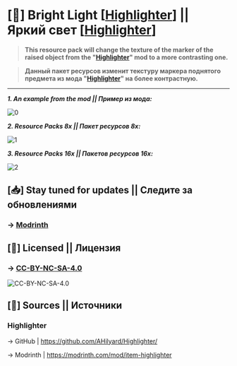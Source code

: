 # [📘] Bright Light [[Highlighter](https://github.com/CtrelokCvobods/Bright-Light-Highlighter?tab=readme-ov-file#highlighter)] || Яркий свет [[Highlighter](https://github.com/CtrelokCvobods/Bright-Light-Highlighter?tab=readme-ov-file#highlighter)]
> **This resource pack will change the texture of the marker of the raised object from the "[Highlighter](https://github.com/CtrelokCvobods/Bright-Light-Highlighter?tab=readme-ov-file#highlighter)" mod to a more contrasting one.**

> **Данный пакет ресурсов изменит текстуру маркера поднятого предмета из мода "[Highlighter](https://github.com/CtrelokCvobods/Bright-Light-Highlighter?tab=readme-ov-file#highlighter)" на более контрастную.**
***
***1. An example from the mod || Пример из мода:***

![0](https://cdn.modrinth.com/data/cached_images/371b692ef9f2e8b7e134038bcd562d54d0e41e9c.png)

***2. Resource Packs 8x || Пакет ресурсов 8x:***

![1](https://cdn.modrinth.com/data/cached_images/9382c9b633f2a90c77d8878f8df8d7481c8233a0.png)

***3. Resource Packs 16x || Пакетов ресурсов 16x:***
 
![2](https://cdn.modrinth.com/data/cached_images/a9cf4a634d65649baaa770d3ac7b8cf3de907863.png)
## [📥] Stay tuned for updates || Следите за обновлениями
### -> [Modrinth](https://modrinth.com/resourcepack/bright_light-highlighter)
## [📙] Licensed || Лицензия
### -> [CC-BY-NC-SA-4.0](https://github.com/CtrelokCvobods/Bright-Light-Highlighter/blob/main/LICENSE.md)
![CC-BY-NC-SA-4.0](https://github.com/user-attachments/assets/bca75b68-bb3c-4dcc-9f78-a4b7efff09d4)
## [🔗] Sources || Источники
### Highlighter 
-> GitHub | https://github.com/AHilyard/Highlighter/

-> Modrinth | https://modrinth.com/mod/item-highlighter
